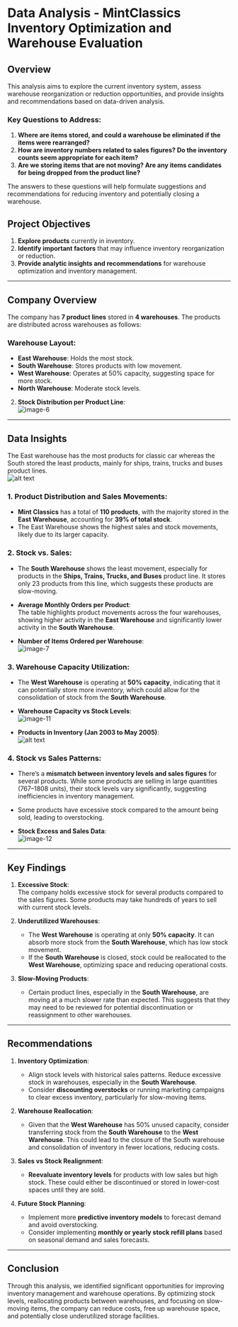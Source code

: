 # Data Analysis - MintClassics Inventory Optimization and Warehouse Evaluation

## Overview

This analysis aims to explore the current inventory system, assess warehouse reorganization or reduction opportunities, and provide insights and recommendations based on data-driven analysis.

### Key Questions to Address:

1. **Where are items stored, and could a warehouse be eliminated if the items were rearranged?**
2. **How are inventory numbers related to sales figures? Do the inventory counts seem appropriate for each item?**
3. **Are we storing items that are not moving? Are any items candidates for being dropped from the product line?**

The answers to these questions will help formulate suggestions and recommendations for reducing inventory and potentially closing a warehouse.

## Project Objectives

1. **Explore products** currently in inventory.
2. **Identify important factors** that may influence inventory reorganization or reduction.
3. **Provide analytic insights and recommendations** for warehouse optimization and inventory management.

---

## Company Overview

The company has **7 product lines** stored in **4 warehouses**. The products are distributed across warehouses as follows:

### Warehouse Layout:
- **East Warehouse**: Holds the most stock.
- **South Warehouse**: Stores products with low movement.
- **West Warehouse**: Operates at 50% capacity, suggesting space for more stock.
- **North Warehouse**: Moderate stock levels.


2. **Stock Distribution per Product Line**:  
   ![image-6](image-6.png)





---

## Data Insights


The East warehouse has the most products for classic car whereas the South stored the least products, mainly for ships, trains, trucks and buses product lines.  
![alt text](image-13.png)

### 1. **Product Distribution and Sales Movements**:

- **Mint Classics** has a total of **110 products**, with the majority stored in the **East Warehouse**, accounting for **39% of total stock**.
- The East Warehouse shows the highest sales and stock movements, likely due to its larger capacity.

### 2. **Stock vs. Sales**:

- The **South Warehouse** shows the least movement, especially for products in the **Ships, Trains, Trucks, and Buses** product line. It stores only 23 products from this line, which suggests these products are slow-moving.

- **Average Monthly Orders per Product**:  
  The table highlights product movements across the four warehouses, showing higher activity in the **East Warehouse** and significantly lower activity in the **South Warehouse**.

- **Number of Items Ordered per Warehouse**:  
   ![image-7](image-7.png)

### 3. **Warehouse Capacity Utilization**:

- The **West Warehouse** is operating at **50% capacity**, indicating that it can potentially store more inventory, which could allow for the consolidation of stock from the **South Warehouse**.

- **Warehouse Capacity vs Stock Levels**:  
  ![image-11](image-11.png)

- **Products in Inventory (Jan 2003 to May 2005)**:  
   ![alt text](image-14.png)

### 4. **Stock vs Sales Patterns**:

- There’s a **mismatch between inventory levels and sales figures** for several products. While some products are selling in large quantities (767–1808 units), their stock levels vary significantly, suggesting inefficiencies in inventory management.

- Some products have excessive stock compared to the amount being sold, leading to overstocking.

- **Stock Excess and Sales Data**:  
  ![image-12](image-12.png)



---

## Key Findings

1. **Excessive Stock**:  
   The company holds excessive stock for several products compared to the sales figures. Some products may take hundreds of years to sell with current stock levels.

2. **Underutilized Warehouses**:  
   - The **West Warehouse** is operating at only **50% capacity**. It can absorb more stock from the **South Warehouse**, which has low stock movement.
   - If the **South Warehouse** is closed, stock could be reallocated to the **West Warehouse**, optimizing space and reducing operational costs.

3. **Slow-Moving Products**:  
   - Certain product lines, especially in the **South Warehouse**, are moving at a much slower rate than expected. This suggests that they may need to be reviewed for potential discontinuation or reassignment to other warehouses.

---

## Recommendations

1. **Inventory Optimization**:  
   - Align stock levels with historical sales patterns. Reduce excessive stock in warehouses, especially in the **South Warehouse**.
   - Consider **discounting overstocks** or running marketing campaigns to clear excess inventory, particularly for slow-moving items.

2. **Warehouse Reallocation**:  
   - Given that the **West Warehouse** has 50% unused capacity, consider transferring stock from the **South Warehouse** to the **West Warehouse**. This could lead to the closure of the South warehouse and consolidation of inventory in fewer locations, reducing costs.

3. **Sales vs Stock Realignment**:  
   - **Reevaluate inventory levels** for products with low sales but high stock. These could either be discontinued or stored in lower-cost spaces until they are sold.

4. **Future Stock Planning**:  
   - Implement more **predictive inventory models** to forecast demand and avoid overstocking.
   - Consider implementing **monthly or yearly stock refill plans** based on seasonal demand and sales forecasts.

---

## Conclusion

Through this analysis, we identified significant opportunities for improving inventory management and warehouse operations. By optimizing stock levels, reallocating products between warehouses, and focusing on slow-moving items, the company can reduce costs, free up warehouse space, and potentially close underutilized storage facilities.

